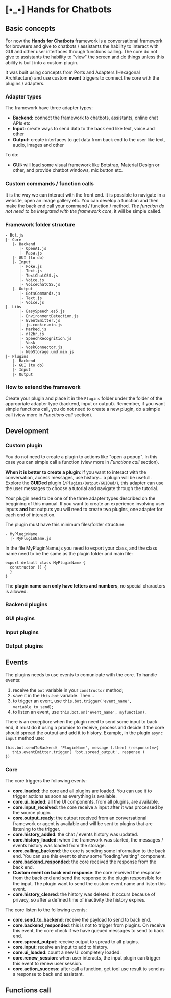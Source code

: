 # [•_•] Hands for Chatbots

## Basic concepts

For now the **Hands for Chatbots** framework is a conversational framework for browsers and give to chatbots / assistants the hability to interact with GUI and other user interfaces through functions calling. The core do not give to assistants the hability to "view" the screen and do things unless this ability is built into a custom plugin.

It was built using concepts from Ports and Adapters (Hexagonal Architecture) and use custom **event** triggers to connect the core with the plugins / adapters.

### Adapter types

The framework have three adapter types:
- **Backend:** connect the framework to chatbots, assistants, online chat APIs etc
- **Input:** create ways to send data to the back end like text, voice and other
- **Output:** create interfaces to get data from back end to the user like text, audio, images and other

To do:
- **GUI:** will load some visual framework like Botstrap, Material Design or other, and provide chatbot windows, mic button etc.

### Custom commands / function calls

It is the way we can interact with the front end. It is possible to navigate in a website, open an image gallery etc. You can develop a function and then make the back end call your command / function / method. *The function do not need to be integrated with the framework core*, it will be simple called.

### Framework folder structure

```
- Bot.js
|- Core
   |- Backend
      |- OpenAI.js
      |- Rasa.js
   |- GUI (to do)
   |- Input
      |- Poke.js
      |- Text.js
      |- TextChatCSS.js
      |- Voice.js
      |- VoiceChatCSS.js
   |- Output
      |- BotsCommands.js
      |- Text.js
      |- Voice.js
|- Libs
      |- EasySpeech.es5.js
      |- EnvironmentDetection.js
      |- EventEmitter.js
      |- js.cookie.min.js
      |- Marked.js
      |- nl2br.js
      |- SpeechRecognition.js
      |- Vosk
      |- VoskConnector.js
      |- WebStorage.umd.min.js
|- Plugins
   |- Backend
   |- GUI (to do)
   |- Input
   |- Output
```

### How to extend the framework

Create your plugin and place it in the `Plugins` folder under the folder of the appropriate adapter type (backend, input or output). Remember, if you want simple functions call, you do not need to create a new plugin, do a simple call (view more in *Functions call* section).

## Development

### Custom plugin

You do not need to create a plugin to actions like "open a popup". In this case you can simple call a function (view more in *Functions call* section).

**When it is better to create a plugin**: if you want to interact with the conversation, access messages, use history... a plugin will be usefull. Explore the **GUIDed** plugin (`/Plugins/Output/GUIDed/`), this adapter can use the user messages to choose a tutorial and navigate through the tutorial.

Your plugin need to be one of the three adapter types described on the beggining of this manual. If you want to create an experience involving user inputs **and** bot outputs you will need to create two plugins, one adapter for each end of interaction.

The plugin must have this minimum files/folder structure:
```
- MyPluginName
  |- MyPluginName.js
```

In the file MyPluginName.js you need to export your class, and the class name need to be the same as the plugin folder and main file:
```
export default class MyPluginName {
  constructor () {
  }
}
```

The **plugin name can only have letters and numbers**, no special characters is allowed.

### Backend plugins

### GUI plugins

### Input plugins

### Output plugins

## Events

The plugins needs to use events to comunicate with the core. To handle events:

1. receive the `bot` variable in your `constructor` method;
2. save it in the `this.bot` variable. Then...
3. to trigger an event, use `this.bot.trigger('event_name', variable_to_send)`;
4. to listen an event, use `this.bot.on('event_name', myfunction)`.

There is an exception: when the plugin need to send some input to back end, it must do it using a promise to receive, process and decide if the core should spread the output and add it to history. Example, in the plugin `async input` method use:

```
this.bot.sendToBackend( 'PluginName', message ).then( (response)=>{
   this.eventEmitter.trigger( 'bot.spread_output', response )
})
```

### Core

The core triggers the following events:

- **core.loaded**: the core and all plugins are loaded. You can use it to trigger actions as soon as everything is available.
- **core.ui_loaded**: all the UI components, from all plugins, are available.
- **core.input_received**: the core receive a input after it was processed by the source plugin.
- **core.output_ready**: the output received from an conversational framework or agent is available and will be sent to plugins that are listening to the trigger.
- **core.history_added**: the chat / events history was updated.
- **core.history_loaded**: when the framework was started, the messages / events history was loaded from the storage.
- **core.calling_backend**: the core is sending some information to the back end. You can use this event to show some "loading/waiting" component.
- **core.backend_responded**: the core received the response from the back end.
- **Custom event on back end response**: the core received the response from the back end and send the response to the plugin responsible for the input. The plugin want to send the custom event name and listen this event.
- **core.history_cleared**: the history was deleted. It occurs because of privacy, so after a defined time of inactivity the history expires.

The core listen to the following events:

- **core.send_to_backend**: receive the payload to send to back end.
- **core.backend_responded**: this is not to trigger from plugins. On receive this event, the core check if we have queued messages to send to back end.
- **core.spread_output**: receive output to spread to all plugins.
- **core.input**: receive an input to add to history.
- **core.ui_loaded**: count a new UI completely loaded.
- **core.renew_session**: when user interacts, the input plugin can trigger this event to renew user session.
- **core.action_success**: after call a function, get tool use result to send as a response to back end assistant.

## Functions call

